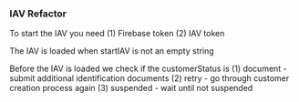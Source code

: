 ### IAV Refactor

To start the IAV you need
  (1) Firebase token
  (2) IAV token

The IAV is loaded when startIAV is not an empty string

Before the IAV is loaded we check if the customerStatus is
  (1) document - submit additional identification documents
  (2) retry - go through customer creation process again
  (3) suspended - wait until not suspended
